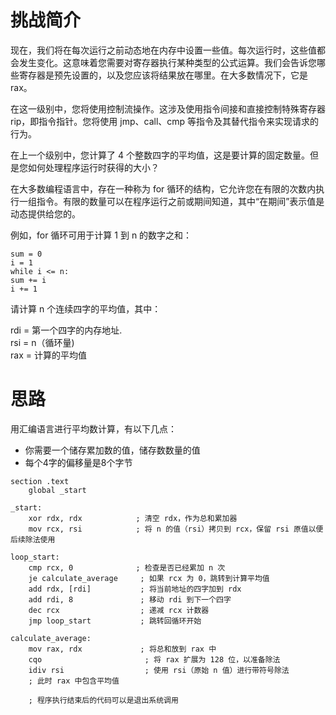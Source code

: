 # 挑战简介
现在，我们将在每次运行之前动态地在内存中设置一些值。每次运行时，这些值都会发生变化。这意味着您需要对寄存器执行某种类型的公式运算。我们会告诉您哪些寄存器是预先设置的，以及您应该将结果放在哪里。在大多数情况下，它是 rax。

在这一级别中，您将使用控制流操作。这涉及使用指令间接和直接控制特殊寄存器 rip，即指令指针。您将使用 jmp、call、cmp 等指令及其替代指令来实现请求的行为。

在上一个级别中，您计算​​了 4 个整数四字的平均值，这是要计算的固定数量。但是您如何处理程序运行时获得的大小？

在大多数编程语言中，存在一种称为 for 循环的结构，它允许您在有限的次数内执行一组指令。有限的数量可以在程序运行之前或期间知道，其中“在期间”表示值是动态提供给您的。

例如，for 循环可用于计算 1 到 n 的数字之和：
```
sum = 0
i = 1
while i <= n:
sum += i
i += 1
```
请计算 n 个连续四字的平均值，其中：

rdi = 第一个四字的内存地址.   
rsi = n（循环量)  
rax = 计算的平均值  

# 思路
用汇编语言进行平均数计算，有以下几点：
- 你需要一个储存累加数的值，储存数数量的值
- 每个4字的偏移量是8个字节

```
section .text
    global _start

_start:
    xor rdx, rdx            ; 清空 rdx，作为总和累加器
    mov rcx, rsi            ; 将 n 的值（rsi）拷贝到 rcx，保留 rsi 原值以便后续除法使用

loop_start:
    cmp rcx, 0              ; 检查是否已经累加 n 次
    je calculate_average     ; 如果 rcx 为 0，跳转到计算平均值
    add rdx, [rdi]           ; 将当前地址的四字加到 rdx
    add rdi, 8               ; 移动 rdi 到下一个四字
    dec rcx                  ; 递减 rcx 计数器
    jmp loop_start           ; 跳转回循环开始

calculate_average:
    mov rax, rdx             ; 将总和放到 rax 中
    cqo                       ; 将 rax 扩展为 128 位，以准备除法
    idiv rsi                  ; 使用 rsi（原始 n 值）进行带符号除法
    ; 此时 rax 中包含平均值

    ; 程序执行结束后的代码可以是退出系统调用
```
